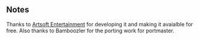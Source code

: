 ## Notes

Thanks to [Artsoft Entertainment](https://www.artsoft.org/mirrormagic/) for developing it and making it avaialble for free.  Also thanks to Bamboozler for the porting work for portmaster.


